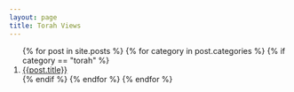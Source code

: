 ```yaml
---
layout: page
title: Torah Views
---
```


<ol>
{% for post in site.posts %}
  {% for category in post.categories %}
  {% if category == "torah" %}
  <li><a class="lead fw-bold" href="{{post.url}}">{{post.title}}</a></li>
  {% endif %}
  {% endfor %}
{% endfor %}
</ol>